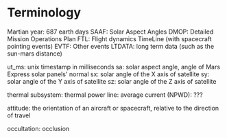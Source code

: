 Terminology
===========

Martian year: 687 earth days
SAAF: Solar Aspect Angles
DMOP: Detailed Mission Operations Plan
FTL: Flight dynamics TimeLine (with spacecraft pointing events)
EVTF: Other events
LTDATA: long term data (such as the sun-mars distance)

ut_ms: unix timestamp in milliseconds
sa: solar aspect angle, angle of Mars Express solar panels' normal
sx: solar angle of the X axis of satellite
sy: solar angle of the Y axis of satellite
sz: solar angle of the Z axis of satellite

thermal subsystem: 
thermal power line: 
average current (NPWD): ???

attitude: the orientation of an aircraft or spacecraft, relative to the direction of travel

occultation: occlusion